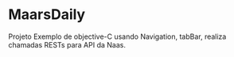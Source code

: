 # MaarsDaily

Projeto Exemplo de objective-C usando Navigation, tabBar, realiza chamadas RESTs para API da Naas.
